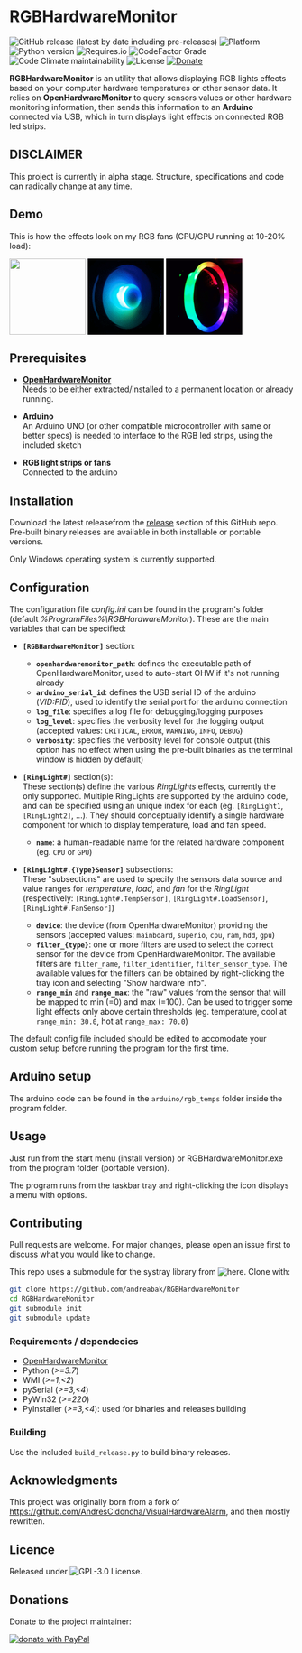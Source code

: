 # RGBHardwareMonitor

![GitHub release (latest by date including pre-releases)](https://img.shields.io/github/v/release/andreabak/RGBHardwareMonitor?include_prereleases)
![Platform](https://img.shields.io/badge/platform-windows-lightgray)
![Python version](https://img.shields.io/badge/python-3.7-informational)
![Requires.io](https://img.shields.io/requires/github/andreabak/RGBHardwareMonitor)
![CodeFactor Grade](https://img.shields.io/codefactor/grade/github/andreabak/rgbhardwaremonitor)
![Code Climate maintainability](https://img.shields.io/codeclimate/maintainability/andreabak/RGBHardwareMonitor)
![License](https://img.shields.io/github/license/andreabak/RGBHardwareMonitor)
[![Donate](https://img.shields.io/badge/Donate-PayPal-green.svg)][donation url]

**RGBHardwareMonitor** is an utility that allows displaying RGB lights effects based on your computer hardware temperatures or other sensor data.
It relies on **OpenHardwareMonitor** to query sensors values or other hardware monitoring information, then sends this information to an **Arduino** connected via USB, which in turn displays light effects on connected RGB led strips.

## DISCLAIMER
This project is currently in alpha stage. Structure, specifications and code can radically change at any time.

## Demo
This is how the effects look on my RGB fans (CPU/GPU running at 10-20% load):

<a href="url"><img src="demo/200mm.2.gif" align="center" height="135" width="135" ></a>
<a href="url"><img src="demo/cpu.2.gif" align="center" height="135" width="135" ></a>
<a href="url"><img src="demo/ring.2.gif" align="center" height="135" width="135" ></a>

## Prerequisites


  - **[OpenHardwareMonitor](http://openhardwaremonitor.org/)**  
    Needs to be either extracted/installed to a permanent location or already running.

  - **Arduino**  
    An Arduino UNO (or other compatible microcontroller with same or better specs) is needed to interface to the RGB led strips, using the included sketch

  - **RGB light strips or fans**  
    Connected to the arduino

## Installation

Download the latest releasefrom the [release][releases url] section of this GitHub repo.
Pre-built binary releases are available in both installable or portable versions.

Only Windows operating system is currently supported.

## Configuration

The configuration file _config.ini_ can be found in the program's folder (default _%ProgramFiles%\RGBHardwareMonitor_). These are the main variables that can be specified:
 
  - **`[RGBHardwareMonitor]`** section:
      - **`openhardwaremonitor_path`**: defines the executable path of OpenHardwareMonitor, used to auto-start OHW if it's not running already
      - **`arduino_serial_id`**: defines the USB serial ID of the arduino (_VID:PID_), used to identify the serial port for the arduino connection
      - **`log_file`**: specifies a log file for debugging/logging purposes
      - **`log_level`**: specifies the verbosity level for the logging output (accepted values: `CRITICAL`, `ERROR`, `WARNING`, `INFO`, `DEBUG`)
      - **`verbosity`**: specifies the verbosity level for console output (this option has no effect when using the pre-built binaries as the terminal window is hidden by default)
    
  - **`[RingLight#]`** section(s):  
    These section(s) define the various _RingLights_ effects, currently the only supported. Multiple RingLights are supported by the arduino code, and can be specified using an unique index for each (eg. `[RingLight1`, `[RingLight2]`, ...). They should conceptually identify a single hardware component for which to display temperature, load and fan speed.
      - **`name`**: a human-readable name for the related hardware component (eg. `CPU` or `GPU`)
  
  - **`[RingLight#.{Type}Sensor]`** subsections:  
    These "subsections" are used to specify the sensors data source and value ranges for _temperature_, _load_, and _fan_ for the _RingLight_ (respectively: `[RingLight#.TempSensor]`, `[RingLight#.LoadSensor]`, `[RingLight#.FanSensor]`)
      - **`device`**: the device (from OpenHardwareMonitor) providing the sensors (accepted values: `mainboard`, `superio`, `cpu`, `ram`, `hdd`, `gpu`)
      - **`filter_{type}`**: one or more filters are used to select the correct sensor for the device from OpenHardwareMonitor. The available filters are `filter_name`, `filter_identifier`, `filter_sensor_type`. The available values for the filters can be obtained by right-clicking the tray icon and selecting "Show hardware info".
      - **`range_min`** and **`range_max`**: the "raw" values from the sensor that will be mapped to min (=0) and max (=100). Can be used to trigger some light effects only above certain thresholds (eg. temperature, cool at `range_min: 30.0`, hot at `range_max: 70.0`)
   
The default config file included should be edited to accomodate your custom setup before running the program for the first time.

## Arduino setup

The arduino code can be found in the `arduino/rgb_temps` folder inside the program folder.

## Usage

Just run from the start menu (install version) or RGBHardwareMonitor.exe from the program folder (portable version).

The program runs from the taskbar tray and right-clicking the icon displays a menu with options.

## Contributing

Pull requests are welcome. For major changes, please open an issue first to discuss what you would like to change.

<!--Please make sure to update tests as appropriate.-->

This repo uses a submodule for the systray library from ![here](https://github.com/andreabak/systray). Clone with:
```bash
git clone https://github.com/andreabak/RGBHardwareMonitor
cd RGBHardwareMonitor
git submodule init
git submodule update
```

### Requirements / dependecies
 - [OpenHardwareMonitor](http://openhardwaremonitor.org/)
 - Python (_>=3.7_)
 - WMI (_>=1,<2_)
 - pySerial (_>=3,<4_)
 - PyWin32 (_>=220_)
 - PyInstaller (_>=3,<4_): used for binaries and releases building

### Building

Use the included `build_release.py` to build binary releases.

## Acknowledgments

This project was originally born from a fork of <https://github.com/AndresCidoncha/VisualHardwareAlarm>, and then mostly rewritten.

## Licence

Released under ![GPL-3.0 License](blob/master/LICENSE).

## Donations

Donate to the project maintainer:

[![donate with PayPal](https://gist.githubusercontent.com/andreabak/bb1d67a7ffce6ffa830f052361ea0765/raw/f553450f3282bb4fa95dabb4da936e415c270aaa/paypal-donate-button.svg)][donation url]

<!--REFERENCES-->

[releases url]: https://github.com/andreabak/RGBHardwareMonitor/releases
[donation url]: https://www.paypal.com/cgi-bin/webscr?cmd=_donations&business=PCYKW7DB34WQ4&item_name=donate+to+RGBHardwareMonitor+project+maintainer&currency_code=EUR&source=url
